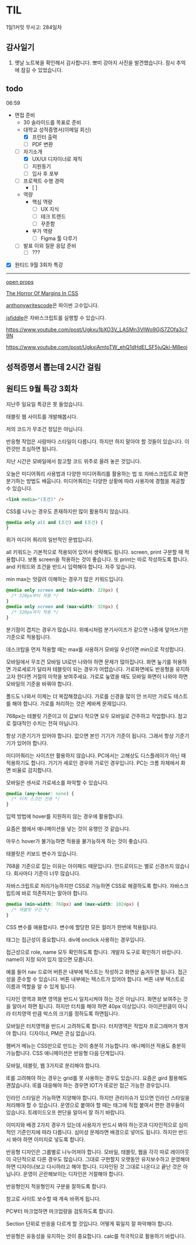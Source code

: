 # TIL

1일1커밋 무사고: 284일차

## 감사일기

1. 옛날 노트북을 확인해서 감사합니다. 뽀미 강아지 사진을 발견했습니다. 잠시 추억에 잠길 수 있었습니다.

## todo

06:59

- 면접 준비
  - 30 슬라이드를 목표로 준비
  - 대학교 성적증명서(이메일 회신)
    - [x] 프린터 출력
    - [ ] PDF 변환
  - [ ] 자기소개
    - [x] UX/UI 디자이너로 재직
    - [ ] 지원동기
    - [ ] 입사 후 포부
  - [ ] 프로젝트 수행 경력
    - [ ]
  - 역량
    - 핵심 역량
      - [ ] UX 지식
      - [ ] 테크 트렌드
      - [ ] 꾸준함
    - 부가 역량
      - [ ] Figma 툴 다루기
  - [ ] 발표 이외 질문 응답 준비
    - [ ] ???
- [x] 원티드 9월 3회차 특강

---

[open props](https://open-props.style/)

[The Horror Of Margins In CSS](https://www.youtube.com/watch?v=KVQMoEFUee8)

[anthonywritescode](https://www.youtube.com/@anthonywritescode)은 파이썬 고수입니다.

[jsfiddle](https://jsfiddle.net/)은 자바스크립트를 실행할 수 있습니다.

https://www.youtube.com/post/Ugkxu1bXO3V_LASMn3VIWo9GjS7ZOfa3c79N

https://www.youtube.com/post/UgkxiAmtpTW_ehQ1dHdEI_SF5juQki-M8eoj

## 성적증명서 뽑는데 2시간 걸림

## 원티드 9월 특강 3회차

지난주 일요일 특강은 못 들었습니다.

태블릿 웹 사이트를 개발해봅시다.

저의 코드가 무조건 정답은 아닙니다.

반응형 작업은 사람마다 스타일이 다릅니다. 하지만 하지 말아야 할 것들이 있습니다. 이런것만 조심하면 됩니다.

지난 시간은 모바일에서 참고할 코드 위주로 올려 놓은 것입니다.

오늘은 미디어쿼리 사용법과 다양한 미디어쿼리를 활용하는 법 또 자바스크립트로 화면분기하는 방법도 배웁니다. 미디어쿼리는 다양한 상황에 따라 사용자에 경험을 제공할 수 있습니다.

```html
<link media="(조건)" />
```

CSS를 나누는 경우도 존재하지만 많이 활용하지 않습니다.

```css
@media only all and (조건) and (조건) {
}
```

위가 미디어 쿼리의 일반적인 문법입니다.

all 키워드는 기본적으로 적용되어 있어서 생략해도 됩니다. screen, print 구분할 때 적용합니다. 보통 screen을 적용하는 것이 좋습니다. 또 print는 따로 작성하도록 합니다. and 키워드와 조건을 반드시 입력해야 합니다. 자주 잊습니다.

min max는 엇갈려 이해하는 경우가 많은 키워드입니다.

```css
@media only screen and (min-width: 320px) {
  /* 320px부터 작용 */
}
@media only screen and (max-width: 320px) {
  /* 320px까지 작용 */
}
```

분기점이 겹치는 경우가 많습니다. 위예시처럼 분기사이즈가 같으면 나중에 덮어쓰기한 기준으로 적용됩니다.

데스크탑을 먼저 적용할 때는 max를 사용하거 모바일 우선이면 min으로 작성합니다.

모바일에서 무조건 모바일 UI로만 나와야 하면 문제가 많아집니다. 화면 눞기를 허용하면 가로세로가 달라져 테블릿이 되는 경우가 어렵습니다. 가로화면에도 반응형을 유지하고자 한다면 거절의 미학을 보여주세요. 가로로 눞였을 때도 모바일 화면이 나와야 하면 모바일의 기준을 바꿔야 합니다.

폴드도 나와서 이제는 더 복잡해졌습니다. 가로를 신경을 많이 안 쓰지만 가로도 테스트를 해야 합니다. 가로를 처리하는 것은 케바케 문제입니다.

768px는 테블릿 기준이고 이 값보다 작으면 모두 모바일로 간주하고 작업합니다. 참고로 절대적인 수치는 전혀 아닙니다.

항상 기준기기가 있어야 합니다. 없으면 본인 기기가 기준이 됩니다. 그래서 항상 기준기기가 있어야 합니다.

미디어쿼리는 사이즈만 활용하지 않습니다. PC에서는 고해상도 디스플레이가 아닌 때 적용하기도 합니다. 기기가 세로인 경우와 가로인 경우입니다. PC는 크롬 자체에서 화면 비율로 감지합니다.

모바일은 센서로 가로세소를 파악할 수 있습니다.

```css
@media (any-hover: none) {
  /* 터치 스크린 전용 */
}
```

입력 방법에 hover를 지원하지 않는 경우에 활용합니다.

요즘은 웹에서 애니메이션을 넣는 것이 유행인 것 같습니다.

마우스 hover가 불가능하면 적용을 불가능하게 하는 것이 좋습니다.

태블릿은 키보드 변수가 있습니다.

768을 기준으로 잡는 이유는 아이패드 때문입니다. 안드로이드는 별로 신경쓰지 않습니다. 회사마다 기준이 너무 많습니다.

자바스크립트로 처리가능하지만 CSS로 가능하면 CSS로 해결하도록 합니다. 자바스크립트에 바로 의존하지는 말아야 합니다.

```css
@media (min-width: 768px) and (max-width: 1024px) {
  /* 태블릿 구간 */
}
```

CSS 변수를 애용합시다. 변수에 할당한 모든 컬러가 한번에 적용됩니다.

태그는 접근성이 중요합니다. div에 onclick 사용하는 경우입니다.

접근성으로 role, name 모두 확인하도록 합니다. 개발자 도구로 확인하기 바랍니다. name이 지정 되어 있지 않으면 모릅니다.

예를 들어 nav 드로어 버튼은 내부에 텍스트는 작성하고 화면상 숨겨두면 됩니다. 접근성을 준수할 수 있습니다. 버튼 내부에는 텍스트가 있어야 합니다. 버튼 내부 텍스트로 이름과 역할을 알 수 있게 됩니다.

디자인 영역과 화면 영역을 반드시 일치시켜야 하는 것은 아닙니다. 화면상 보여주는 것을 알아서 하면 됩니다. 하지만 터치를 해야 하면 40px 이상입니다. 아이콘만큼이 아니라 터치영역 만큼 박스의 크기를 정하도록 하면됩니다.

모바일은 터치영역을 반드시 고려하도록 합니다. 터치영역은 작업자 프로그래머가 챙겨야 합니다. 디자이너, PM은 관심 없습니다.

햄버거 메뉴는 CSS만으로 만드는 것이 충분히 가능합니다. 애니메이션 적용도 충분히 가능합니다. CSS 애니메이션은 반응형 다음 단계입니다.

모바일, 테블릿, 웹 3가지로 분리해야 합니다.

IE를 고려해야 하는 경우는 grid를 못 사용하는 경우도 있습니다. 요즘은 gird 활용해도 괜찮습니다. IE를 대응해야 하는 경우면 IOT가 IE로만 접근 가능한 경우입니다.

인라인 스타일은 가능하면 지양해야 합니다. 하지만 관리이슈가 있으면 인라인 스타일을 처리해야 할 수 있습니다. 운영으로 붙여야 할 때는 태그에 직접 붙여서 편한 경우들이 있습니다. 트레이드오프 판단을 알아서 잘 하기 바랍니다.

이미지와 배경 2가지 경우가 있는데 사용자가 반드시 봐야 하는것과 디자인적으로 심미적인 기준인지에 따라 다릅니다. 심미성 문제라면 배경으로 넣어도 됩니다. 하지만 반드시 봐야 하면 이미지로 넣도록 합니다.

반응형 디자인은 그룹별로 나누어져야 합니다. 모바일, 태블릿, 웹을 각각 따로 레이아웃이 극단적으로 다른 경우도 많습니다. 그대로 구현할지 오랫동안 유지보수하고 운영해야 하면 디자이너보고 다시하라고 해야 합니다. 디자인된 것 그대로 나온다고 끝난 것은 아닙니다. 운영이 곤란해보이는 디자인은 거절해야 합니다.

반응형인지 적응형인지 구분을 잘하도록 합니다.

참고로 사이트 보수할 때 계속 바뀌게 됩니다.

PC부터 마크업하면 마크업량을 검토하도록 합니다.

Section 단위로 반응을 다르게 할 것입니다. 어떻게 묶일지 잘 파악해야 합니다.

반응형은 유동성을 유지하는 것이 중요합니다. calc를 적극적으로 활용하기 바랍니다.

<!-- 벨류가 낮아서 나감 -->
